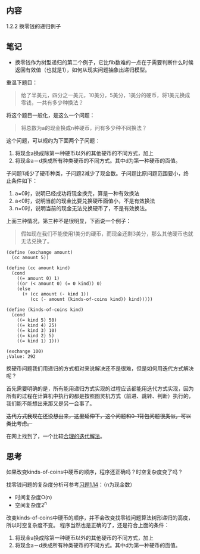 ## 内容

1.2.2 换零钱的递归例子

## 笔记

- 换零钱作为树型递归的第二个例子，它比fib数难的一点在于需要判断什么时候返回有效值（也就是1），如何从现实问题抽象出递归模型。

重温下题目：
> 给了半美元，四分之一美元，10美分，5美分，1美分的硬币，将1美元换成零钱，一共有多少种换法？

将这个题目一般化，是这么一个问题：
> 将总数为a的现金换成n种硬币，问有多少种不同换法？

这个问题，可以规约为下面两个子问题：

1. 将现金a换成除第一种硬币以外的其他硬币的不同方式，加上
2. 将现金a－d换成所有种类硬币的不同方式。其中d为第一种硬币的面值。

子问题1减少了硬币种类，子问题2减少了现金数。子问题比原问题范围要小，终止条件如下：

1. a=0时，说明已经成功将现金换完，算是一种有效换法
2. a<0时，说明当前的现金比要兑换硬币面值小，不是有效换法
3. n=0时，说明当前的现金无法兑换硬币了，不是有效换法。

上面三种情况，第三种不是很明显，下面说一个例子：

> 假如现在我们不能使用1美分的硬币，而现金还剩3美分，那么其他硬币也就无法兑换了。

```
(define (exchange amount)
  (cc amount 5))

(define (cc amount kind)
  (cond
    ((= amount 0) 1)
    ((or (< amount 0) (= 0 kind)) 0)
    (else
      (+ (cc amount (- kind 1))
         (cc (- amount (kinds-of-coins kind)) kind)))))

(define (kinds-of-coins kind)
  (cond
    ((= kind 5) 50)
    ((= kind 4) 25)
    ((= kind 3) 10)
    ((= kind 2) 5)
    ((= kind 1) 1)))

(exchange 100)
;Value: 292
```

换硬币问题我们用递归的方式相对来说解决还不是很难，但是如何用迭代方式解决呢？

首先需要明确的是，所有能用递归方式实现的过程应该都能用迭代方式实现，因为所有的过程在计算机中执行的都是按照图灵机方式（前进、跳转、判断）执行的，我们能不能想出来那又是另一会事了。

<del>迭代方式我现在还没想出来，这里延伸下，这个问题和0-1背包问题很类似，可以类比考虑。</del>

在网上找到了，一个比较[合理的迭代解法](/05/2015-05-24-count-change-iterative.md)。

## 思考 

如果改变kinds-of-coins中硬币的顺序，程序还正确吗？时空复杂度变了吗？

找零钱问题的复杂度分析可参考[习题1.14](/exercises/01/1.14.md)：（n为现金数）

- 时间复杂度O(n)
- 空间复杂度2<sup>n</sup>

改变kinds-of-coins中硬币的顺序，并不会改变找零钱问题算法树形递归的高度，所以时空复杂度不变。
程序当然也是正确的了，还是符合上面的条件：

1. 将现金a换成除第一种硬币以外的其他硬币的不同方式，加上
2. 将现金a－d换成所有种类硬币的不同方式。其中d为第一种硬币的面值。